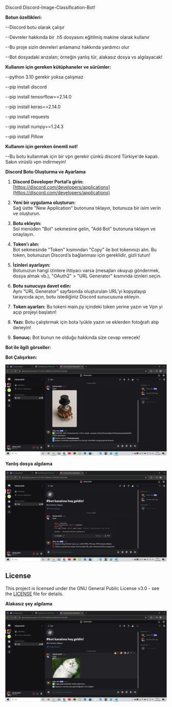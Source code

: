 Discord Discord-Image-Classification-Bot!

**Botun özellikleri:**

--Discord botu olarak çalışır

--Devreler hakkında bir .h5 dosyasını eğitilmiş makine olarak kullanır

--Bu proje sizin devreleri anlamanız hakkında yardımcı olur

--Bot dosyadaki arızaları; örneğin yanlış tür, alakasız dosya vs algılayacak!

**Kullanım için gereken kütüphaneler ve sürümler:**

--python 3.10 gerekir yoksa çalışmaz

--pip install discord

--pip install tensorflow==2.14.0

--pip install keras==2.14.0

--pip install requests

--pip install numpy==1.24.3

--pip install Pillow

**Kullanım için gereken önemli not!**

--Bu botu kullanmak için bir vpn gerekir çünkü discord Türkiye'de kapalı. Sakın virüslü vpn indirmeyin!

**Discord Botu Oluşturma ve Ayarlama**

1. **Discord Developer Portal’a girin:**  
   [https://discord.com/developers/applications](https://discord.com/developers/applications)

2. **Yeni bir uygulama oluşturun:**  
   Sağ üstte "New Application" butonuna tıklayın, botunuza bir isim verin ve oluşturun.

3. **Botu ekleyin:**  
   Sol menüden "Bot" sekmesine gelin, "Add Bot" butonuna tıklayın ve onaylayın.

4. **Token’ı alın:**  
   Bot sekmesinde "Token" kısmından "Copy" ile bot tokenınızı alın. Bu token, botunuzun Discord’a bağlanması için gereklidir, gizli tutun!

5. **İzinleri ayarlayın:**  
   Botunuzun hangi izinlere ihtiyacı varsa (mesajları okuyup göndermek, dosya almak vb.), "OAuth2" > "URL Generator" kısmında izinleri seçin.

6. **Botu sunucuya davet edin:**  
   Aynı "URL Generator" sayfasında oluşturulan URL’yi kopyalayıp tarayıcıda açın, botu istediğiniz Discord sunucusuna ekleyin.

7. **Token ayarları:**
   Bu tokeni main.py içindeki token yerine yazın ve Vpn yi açıp projeyi başlatın!

8. **Yazı:**
   Botu çalıştırmak için bota !yükle yazın ve eklerden fotoğrafı atıp deneyin!

9. **Sonuuç:**
   Bot bunun ne olduğu hakkında size cevap verecek!

**Bot ile ilgili görseller:**

**Bot Çalışırken:**

![Bot  Çalışması:](Bot_Fotosu1.png)

**Yanlış dosya algılama**

![Yanlış tür algılama:](Bot_Fotosu2.png)

## License
This project is licensed under the GNU General Public License v3.0 - see the [LICENSE](LICENSE) file for details.

**Alakasız şey algılama**

![Alakasız şey algılama:](Bot_Fotosu3.png)


